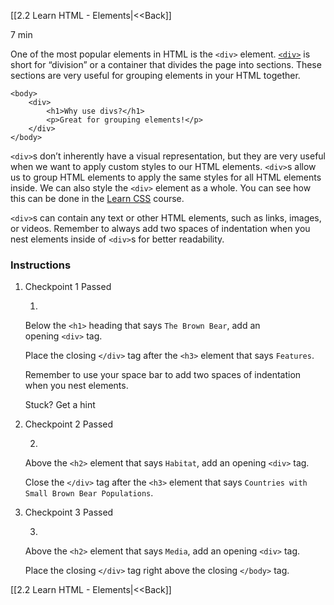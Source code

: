 [[2.2 Learn HTML - Elements|<<Back]]

7 min

One of the most popular elements in HTML is the `<div>` element. [`<div>`](https://www.codecademy.com/resources/docs/html/elements/div?page_ref=catalog) is short for “division” or a container that divides the page into sections. These sections are very useful for grouping elements in your HTML together.

```
<body>  
	<div>    
		<h1>Why use divs?</h1>    
		<p>Great for grouping elements!</p>  
	</div>
</body>
```

`<div>`s don’t inherently have a visual representation, but they are very useful when we want to apply custom styles to our HTML elements. `<div>`s allow us to group HTML elements to apply the same styles for all HTML elements inside. We can also style the `<div>` element as a whole. You can see how this can be done in the [Learn CSS](https://www.codecademy.com/learn/learn-css) course.

`<div>`s can contain any text or other HTML elements, such as links, images, or videos. Remember to always add two spaces of indentation when you nest elements inside of `<div>`s for better readability.

### Instructions

1. Checkpoint 1 Passed
    
    1.
    
    Below the `<h1>` heading that says `The Brown Bear`, add an opening `<div>` tag.
    
    Place the closing `</div>` tag after the `<h3>` element that says `Features`.
    
    Remember to use your space bar to add two spaces of indentation when you nest elements.
    
    Stuck? Get a hint
    
2. Checkpoint 2 Passed
    
    2.
    
    Above the `<h2>` element that says `Habitat`, add an opening `<div>` tag.
    
    Close the `</div>` tag after the `<h3>` element that says `Countries with Small Brown Bear Populations`.
    
3. Checkpoint 3 Passed
    
    3.
    
    Above the `<h2>` element that says `Media`, add an opening `<div>` tag.
    
    Place the closing `</div>` tag right above the closing `</body>` tag.

[[2.2 Learn HTML - Elements|<<Back]]